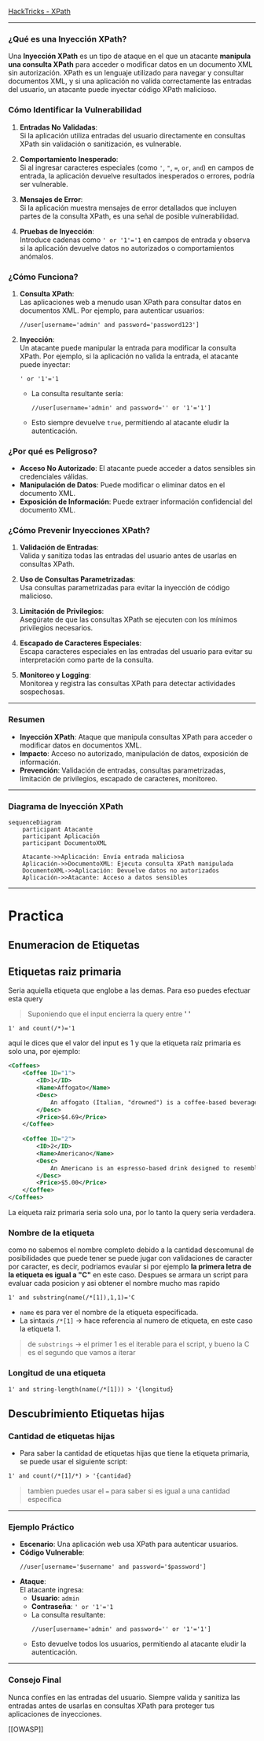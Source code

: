 [HackTricks - XPath](https://book.hacktricks.wiki/en/pentesting-web/xpath-injection.html)

---
### **¿Qué es una Inyección XPath?**

Una **Inyección XPath** es un tipo de ataque en el que un atacante **manipula una consulta XPath** para acceder o modificar datos en un documento XML sin autorización. XPath es un lenguaje utilizado para navegar y consultar documentos XML, y si una aplicación no valida correctamente las entradas del usuario, un atacante puede inyectar código XPath malicioso.

### **Cómo Identificar la Vulnerabilidad**

1. **Entradas No Validadas**:  
   Si la aplicación utiliza entradas del usuario directamente en consultas XPath sin validación o sanitización, es vulnerable.

2. **Comportamiento Inesperado**:  
   Si al ingresar caracteres especiales (como `'`, `"`, `=`, `or`, `and`) en campos de entrada, la aplicación devuelve resultados inesperados o errores, podría ser vulnerable.

3. **Mensajes de Error**:  
   Si la aplicación muestra mensajes de error detallados que incluyen partes de la consulta XPath, es una señal de posible vulnerabilidad.

4. **Pruebas de Inyección**:  
   Introduce cadenas como `' or '1'='1` en campos de entrada y observa si la aplicación devuelve datos no autorizados o comportamientos anómalos.

### **¿Cómo Funciona?**

1. **Consulta XPath**:  
   Las aplicaciones web a menudo usan XPath para consultar datos en documentos XML. Por ejemplo, para autenticar usuarios:
   ```xpath
   //user[username='admin' and password='password123']
   ```

2. **Inyección**:  
   Un atacante puede manipular la entrada para modificar la consulta XPath. Por ejemplo, si la aplicación no valida la entrada, el atacante puede inyectar:
   ```xpath
   ' or '1'='1
   ```
   - La consulta resultante sería:
     ```xpath
     //user[username='admin' and password='' or '1'='1']
     ```
   - Esto siempre devuelve `true`, permitiendo al atacante eludir la autenticación.


### **¿Por qué es Peligroso?**

- **Acceso No Autorizado**: El atacante puede acceder a datos sensibles sin credenciales válidas.
- **Manipulación de Datos**: Puede modificar o eliminar datos en el documento XML.
- **Exposición de Información**: Puede extraer información confidencial del documento XML.

### **¿Cómo Prevenir Inyecciones XPath?**

1. **Validación de Entradas**:  
   Valida y sanitiza todas las entradas del usuario antes de usarlas en consultas XPath.

2. **Uso de Consultas Parametrizadas**:  
   Usa consultas parametrizadas para evitar la inyección de código malicioso.

3. **Limitación de Privilegios**:  
   Asegúrate de que las consultas XPath se ejecuten con los mínimos privilegios necesarios.

4. **Escapado de Caracteres Especiales**:  
   Escapa caracteres especiales en las entradas del usuario para evitar su interpretación como parte de la consulta.

5. **Monitoreo y Logging**:  
   Monitorea y registra las consultas XPath para detectar actividades sospechosas.

---

### **Resumen**

- **Inyección XPath**: Ataque que manipula consultas XPath para acceder o modificar datos en documentos XML.
- **Impacto**: Acceso no autorizado, manipulación de datos, exposición de información.
- **Prevención**: Validación de entradas, consultas parametrizadas, limitación de privilegios, escapado de caracteres, monitoreo.

---

### **Diagrama de Inyección XPath**

```mermaid
sequenceDiagram
    participant Atacante
    participant Aplicación
    participant DocumentoXML

    Atacante->>Aplicación: Envía entrada maliciosa
    Aplicación->>DocumentoXML: Ejecuta consulta XPath manipulada
    DocumentoXML->>Aplicación: Devuelve datos no autorizados
    Aplicación->>Atacante: Acceso a datos sensibles
```

---

# Practica

## Enumeracion de Etiquetas

## Etiquetas raiz primaria

Seria aquiella etiqueta que englobe a las demas. Para eso puedes efectuar esta query 
> Suponiendo que el input encierra la query entre **'   '**

```xpath
1' and count(/*)='1
```
aquí le dices que  el valor del input es 1 y que la etiqueta raíz primaria es solo una, por ejemplo:

```xml
<Coffees>
	<Coffee ID="1">
		<ID>1</ID>
		<Name>Affogato</Name>
		<Desc>
			An affogato (Italian, "drowned") is a coffee-based beverage. It usually takes the form of a scoop of vanilla gelato or ice cream topped with a shot of hot espresso. Some variations also include a shot of Amaretto or other liqueur.
		</Desc>
		<Price>$4.69</Price>
	</Coffee>
	
	<Coffee ID="2">
		<ID>2</ID>
		<Name>Americano</Name>
		<Desc>
			An Americano is an espresso-based drink designed to resemble coffee brewed in a drip filter, considered popular in the United States of America. This drink consists of a single or double-shot of espresso combined with up to four or five ounces of hot water in a two-demitasse cup.
		</Desc>
		<Price>$5.00</Price>
	</Coffee>
</Coffees>
```



La eiqueta raiz primaria seria solo una, por lo tanto la query seria verdadera.

### Nombre de la etiqueta

como no sabemos el nombre completo debido a la cantidad descomunal de posibilidades que puede tener se puede jugar con validaciones de caracter por caracter, es decir, podriamos evaular si por ejemplo **la primera letra de la etiqueta es igual a "C"** en este caso. Despues se armara un script para evaluar cada posicion y asi obtener el nombre mucho mas rapido

```
1' and substring(name(/*[1]),1,1)='C
```

- `name` es para ver el nombre de la etiqueta especificada.
- La sintaxis `/*[1]` -> hace referencia al numero de etiqueta, en este caso la etiqueta 1.

> de `substrings` -> el primer 1 es el iterable para el script, y bueno la C es el segundo que vamos a iterar

### Longitud de una etiqueta
```xml
1' and string-length(name(/*[1])) > '{longitud}
```

## Descubrimiento Etiquetas hijas

### Cantidad de etiquetas hijas
- Para saber la cantidad de etiquetas hijas que tiene la etiqueta primaria, se puede usar el siguiente script:

```XML
1' and count(/*[1]/*) > '{cantidad}
```

> tambien puedes usar el `=` para saber si es igual a una cantidad especifica

---

### **Ejemplo Práctico**

- **Escenario**: Una aplicación web usa XPath para autenticar usuarios.
- **Código Vulnerable**:
  ```xpath
  //user[username='$username' and password='$password']
  ```
- **Ataque**:  
  El atacante ingresa:
  - **Usuario**: `admin`
  - **Contraseña**: `' or '1'='1`
  - La consulta resultante:
    ```xpath
    //user[username='admin' and password='' or '1'='1']
    ```
  - Esto devuelve todos los usuarios, permitiendo al atacante eludir la autenticación.

---

### **Consejo Final**

Nunca confíes en las entradas del usuario. Siempre valida y sanitiza las entradas antes de usarlas en consultas XPath para proteger tus aplicaciones de inyecciones.

[[OWASP]]
